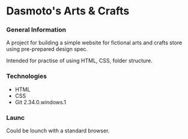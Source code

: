 # Dasmoto's Arts & Crafts

### General Information

A project for building a simple website for fictional arts and crafts store using pre-prepared design spec.

Intended for practise of using HTML, CSS, folder structure.

### Technologies

+ HTML
+ CSS
+ Git 2.34.0.windows.1

### Launc

Could be lounch with a standard browser.
